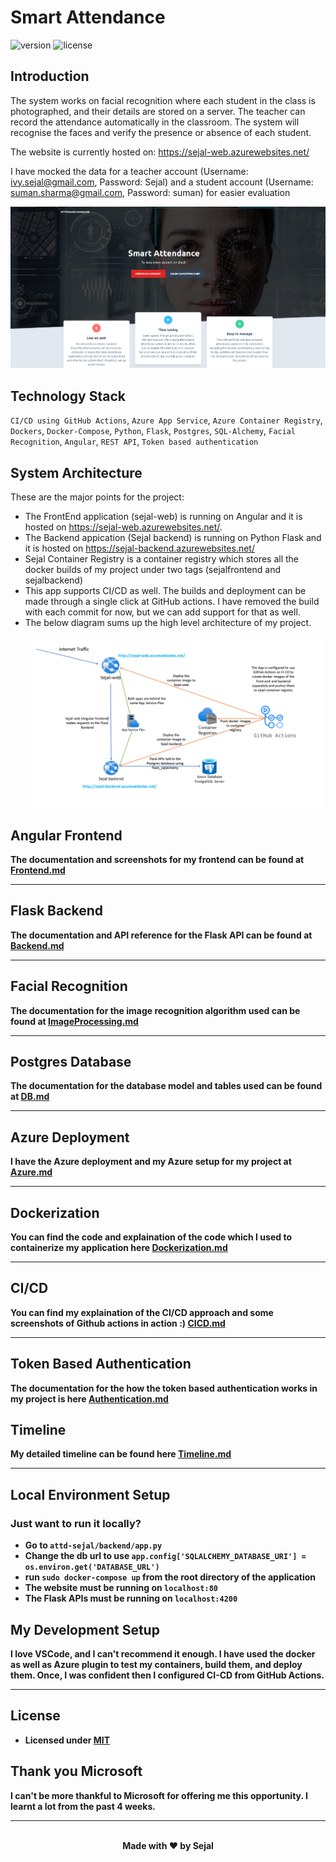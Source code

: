 # Smart Attendance
![version](https://img.shields.io/badge/version-1.1.0-blue.svg) 
![license](https://img.shields.io/badge/license-MIT-blue.svg) 

## Introduction
 
The system works on facial recognition where each student in the class is photographed, and their details are stored on a server. The
teacher can record the attendance automatically in the classroom. The system will recognise the faces and verify the presence or
absence of each student. 

The website is currently hosted on: https://sejal-web.azurewebsites.net/ 

I have mocked the data for a teacher account (Username: ivy.sejal@gmail.com, Password: Sejal) and a student account (Username: suman.sharma@gmail.com, Password: suman) for easier evaluation

![alt text](images/landing.png "Attendance Manager")

## Technology Stack
`CI/CD using GitHub Actions`, `Azure App Service`, `Azure Container Registry`, `Dockers`, `Docker-Compose`, `Python`, `Flask`, `Postgres`, `SQL-Alchemy`, `Facial Recognition`, `Angular`, `REST API`, `Token based authentication`

## System Architecture

These are the major points for the project:
- The FrontEnd application (sejal-web) is running on Angular and it is hosted on https://sejal-web.azurewebsites.net/.
- The Backend appication (Sejal backend) is running on Python Flask and it is hosted on https://sejal-backend.azurewebsites.net/
- Sejal Container Registry is a container registry which stores all the docker builds of my project under two tags (sejalfrontend and sejalbackend)
- This app supports CI/CD as well. The builds and deployment can be made through a single click at GitHub actions. I have removed the build with each commit for now, but we can add support for that as well.
- The below diagram sums up the high level architecture of my project. <br /><br />
![](images/system_design.png "System Design")

## Angular Frontend

<b>The documentation and screenshots for my frontend can be found at [Frontend.md](Frontend.md)<b>

<hr />

## Flask Backend

<b>The documentation and API reference for the Flask API can be found at [Backend.md](Backend.md)<b>

<hr />

## Facial Recognition
<b>The documentation for the image recognition algorithm used can be found at [ImageProcessing.md](ImageProcessing.md)<b>

<hr/>

## Postgres Database
<b>The documentation for the database model and tables used can be found at [DB.md](DB.md)<b>

<hr />

## Azure Deployment
<b>I have the Azure deployment and my Azure setup for my project at [Azure.md](Azure.md)<b>
<hr />

## Dockerization

<b>You can find the code and explaination of the code which I used to containerize my application here [Dockerization.md](Dockerization.md)<b>
<hr />

## CI/CD
<b>You can find my explaination of the CI/CD approach and some screenshots of Github actions in action :) [CICD.md](CICD.md)<b>
<hr />

## Token Based Authentication
<b>The documentation for the how the token based authentication works in my project is here [Authentication.md](Authentication.md)<b>

## Timeline

<b>My detailed timeline can be found here [Timeline.md](Timeline.md)<b>
<hr />

## Local Environment Setup

### Just want to run it locally?
- Go to `attd-sejal/backend/app.py`
- Change the db url to use `app.config['SQLALCHEMY_DATABASE_URI'] = os.environ.get('DATABASE_URL')`
- run `sudo docker-compose up` from the root directory of the application
- The website must be running on `localhost:80`
- The Flask APIs must be running on `localhost:4200`

## My Development Setup

I love VSCode, and I can't recommend it enough. I have used the docker as well as Azure plugin to test my containers, build them, and deploy them. Once, I was confident then I configured CI-CD from GitHub Actions.

<hr />

## License
- Licensed under [MIT](https://github.com/octajune/att-sejal/blob/main/LICENSE)

## Thank you Microsoft
I can't be more thankful to Microsoft for offering me this opportunity. I learnt a lot from the past 4 weeks.

<hr /><br />
<center>Made with ❤️ by Sejal</center>
